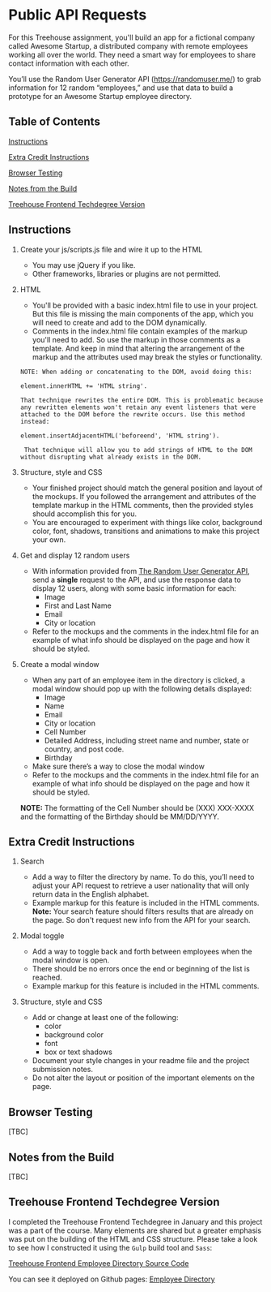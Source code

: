 # Public API Requests

For this Treehouse assignment, you'll build an app for a fictional company called Awesome Startup, a distributed company with remote employees working all over the world. They need a smart way for employees to share contact information with each other.

You’ll use the Random User Generator API (https://randomuser.me/) to grab information for 12 random “employees,” and use that data to build a prototype for an Awesome Startup employee directory.

## Table of Contents

[Instructions](#instructions)

[Extra Credit Instructions](#extra-credit-instructions)

[Browser Testing](#browser-testing)

[Notes from the Build](#notes-from-the-build)

[Treehouse Frontend Techdegree Version](#treehouse-frontend-techdegree-version)

## Instructions

1. Create your js/scripts.js file and wire it up to the HTML

   - You may use jQuery if you like.
   - Other frameworks, libraries or plugins are not permitted.

2. HTML

   - You'll be provided with a basic index.html file to use in your project. But this file is missing the main components of the app, which you will need to create and add to the DOM dynamically.
   - Comments in the index.html file contain examples of the markup you'll need to add. So use the markup in those comments as a template. And keep in mind that altering the arrangement of the markup and the attributes used may break the styles or functionality.

   ```
   NOTE: When adding or concatenating to the DOM, avoid doing this:

   element.innerHTML += 'HTML string'.

   That technique rewrites the entire DOM. This is problematic because any rewritten elements won't retain any event listeners that were attached to the DOM before the rewrite occurs. Use this method instead:

   element.insertAdjacentHTML('beforeend', 'HTML string').

    That technique will allow you to add strings of HTML to the DOM without disrupting what already exists in the DOM.
   ```

3. Structure, style and CSS

   - Your finished project should match the general position and layout of the mockups. If you followed the arrangement and attributes of the template markup in the HTML comments, then the provided styles should accomplish this for you.
   - You are encouraged to experiment with things like color, background color, font, shadows, transitions and animations to make this project your own.

4. Get and display 12 random users

   - With information provided from [The Random User Generator API](https://randomuser.me/), send a **single** request to the API, and use the response data to display 12 users, along with some basic information for each:
     - Image
     - First and Last Name
     - Email
     - City or location
   - Refer to the mockups and the comments in the index.html file for an example of what info should be displayed on the page and how it should be styled.

5. Create a modal window

   - When any part of an employee item in the directory is clicked, a modal window should pop up with the following details displayed:
     - Image
     - Name
     - Email
     - City or location
     - Cell Number
     - Detailed Address, including street name and number, state or country, and post code.
     - Birthday
   - Make sure there’s a way to close the modal window
   - Refer to the mockups and the comments in the index.html file for an example of what info should be displayed on the page and how it should be styled.

   **NOTE:** The formatting of the Cell Number should be (XXX) XXX-XXXX and the formatting of the Birthday should be MM/DD/YYYY.

## Extra Credit Instructions

1. Search

   - Add a way to filter the directory by name. To do this, you’ll need to adjust your API request to retrieve a user nationality that will only return data in the English alphabet.
   - Example markup for this feature is included in the HTML comments.
     **Note:** Your search feature should filters results that are already on the page. So don't request new info from the API for your search.

2. Modal toggle

   - Add a way to toggle back and forth between employees when the modal window is open.
   - There should be no errors once the end or beginning of the list is reached.
   - Example markup for this feature is included in the HTML comments.

3. Structure, style and CSS
   - Add or change at least one of the following:
     - color
     - background color
     - font
     - box or text shadows
   - Document your style changes in your readme file and the project submission notes.
   - Do not alter the layout or position of the important elements on the page.

## Browser Testing

[TBC]

## Notes from the Build

[TBC]

## Treehouse Frontend Techdegree Version

I completed the Treehouse Frontend Techdegree in January and this project was a part of the course. Many elements are shared but a greater emphasis was put on the building of the HTML and CSS structure.
Please take a look to see how I constructed it using the `Gulp` build tool and `Sass`:

[Treehouse Frontend Employee Directory Source Code](https://github.com/josephclander/Treehouse_Employee_Directory)

You can see it deployed on Github pages:
[Employee Directory](https://josephclander.github.io/Treehouse_Employee_Directory/)
